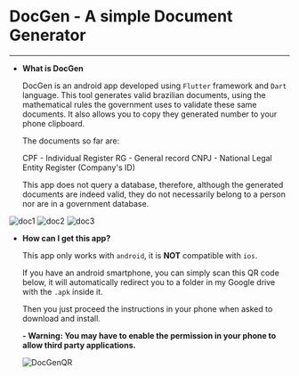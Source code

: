 # DocGen - A simple Document Generator

---

- **What is DocGen**

  DocGen is an android app developed using `Flutter` framework and `Dart` language. This tool generates valid brazilian documents, using the mathematical rules the government uses to validate these same documents. It also allows you to copy they generated number to your phone clipboard.
  
  The documents so far are:
  
  CPF - Individual Register
  RG - General record
  CNPJ - National Legal Entity Register (Company's ID)
  
  This app does not query a database, therefore, although the generated documents are indeed valid, they do not necessarily belong to a person nor are in a government database.
  
![doc1](https://user-images.githubusercontent.com/68413884/97107697-aba50400-16a7-11eb-9ac7-f2a6c6ed9758.jpg) ![doc2](https://user-images.githubusercontent.com/68413884/97107946-0428d100-16a9-11eb-86e1-3046e47535d1.jpg) ![doc3](https://user-images.githubusercontent.com/68413884/97107698-ac3d9a80-16a7-11eb-921d-6f0587de5da6.jpg)

- **How can I get this app?**

  This app only works with `android`, it is **NOT** compatible with `ios`.
  
  If you have an android smartphone, you can simply scan this QR code below, it will automatically redirect you to a folder in my Google drive with the `.apk` inside it.
  
  Then you just proceed the instructions in your phone when asked to download and install.
  
  **- Warning: You may have to enable the permission in your phone to allow third party applications.**
  
  ![DocGenQR](https://user-images.githubusercontent.com/68413884/97107985-405c3180-16a9-11eb-9b9a-2173bdefdfa0.png)
